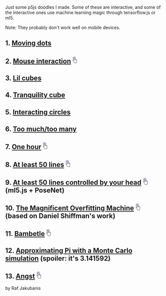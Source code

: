 Just some p5js doodles I made. Some of these are interactive, and some of the interactive ones use machine learning magic through tensorflow.js or ml5.

Note: They probably don't work well on mobile devices.

## 1. [Moving dots](https://rafajak.github.io/p5.js-sketches/2018_08_05-moving_dots)
## 2. [Mouse interaction](https://rafajak.github.io/p5.js-sketches/2018_08_12-mouse_interaction)  <img src="Interactive_icon.png" alt="it's interactive" width="15"/> 
## 3. [Lil cubes](https://rafajak.github.io/p5.js-sketches/2018_08_16-lil_cubes)
## 4. [Tranquility cube](https://rafajak.github.io/p5.js-sketches/2018_08_16-tranquility_cube)
## 5. [Interacting circles](https://rafajak.github.io/p5.js-sketches/2018_08_15-interacting-circles)
## 6. [Too much/too many](https://rafajak.github.io/p5.js-sketches/2018_09_23-toomuch)
## 7. [One hour](https://rafajak.github.io/p5.js-sketches/2018_09_25-one-hour)  <img src="Interactive_icon.png" alt="it's interactive" width="15"/> 
## 8. [At least 50 lines](https://rafajak.github.io/p5.js-sketches/2018_10_12-at_least_50_lines) <img src="Interactive_icon.png" alt="it's interactive" width="15"/> 
## 9. [At least 50 lines controlled by your head](https://rafajak.github.io/p5.js-sketches/2018_10_12-50_move_your_head) <img src="Interactive_icon.png" alt="it's interactive" width="15"/>   (ml5.js + PoseNet) 
## 10. [The Magnificent Overfitting Machine](https://rafajak.github.io/p5.js-sketches/2018_10_21-THE_MAGNIFICENT_OVERFITTING_MACHINE) <img src="Interactive_icon.png" alt="it's interactive" width="15"/> (based on Daniel Shiffman's work)
## 11. [Bambetle](https://rafajak.github.io/p5.js-sketches/2018_11_01-Bambetle) <img src="Interactive_icon.png" alt="it's interactive" width="15"/>
## 12. [Approximating Pi with a Monte Carlo simulation](https://rafajak.github.io/p5.js-sketches/2018_11_10-Approximating_Pi_with_a_Monte_Carlo_Simulation) (spoiler: it's 3.141592)
## 13. [Angst](https://rafajak.github.io/p5.js-sketches/2018_11_15-Angst) <img src="Interactive_icon.png" alt="it's interactive" width="15"/>

by Raf Jakubanis


